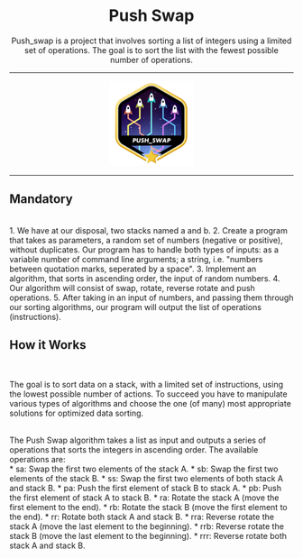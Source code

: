 <h1 align=center>
	<b>Push Swap</b>
</h1>

<p align=center>
	Push_swap is a project that involves sorting a list of integers using a limited set of operations. The goal is to sort the list with the fewest possible number of operations.

---
<div align="center">
    <img src="https://github.com/AndreLuiz-Cardoso/42_badges_utils/blob/main/push_swapm.png?raw=true"/>
</div>

---
<h2> Mandatory </h2>
<br/>
1. We have at our disposal, two stacks named a and b.
2. Create a program that takes as parameters, a random set of numbers (negative or positive), without duplicates. Our program has to handle both types of inputs: as a variable number of command line arguments; a string, i.e. "numbers between quotation marks, seperated by a space".
3. Implement an algorithm, that sorts in ascending order, the input of random numbers.
4. Our algorithm will consist of swap, rotate, reverse rotate and push operations.
5. After taking in an input of numbers, and passing them through our sorting algorithms, our program will output the list of operations (instructions).

<h2> How it Works </h2>
</div>
<br/>

The goal is to sort data on a stack, with a limited set of instructions, using the lowest possible number of actions. To succeed you have to manipulate various types of algorithms and choose the one (of many) most appropriate solutions for optimized data sorting.

<br/>
The Push Swap algorithm takes a list as input and outputs a series of operations that sorts the integers in ascending order. The available operations are:
<br/>
* sa: Swap the first two elements of the stack A.
* sb: Swap the first two elements of the stack B.
* ss: Swap the first two elements of both stack A and stack B.
* pa: Push the first element of stack B to stack A.
* pb: Push the first element of stack A to stack B.
* ra: Rotate the stack A (move the first element to the end).
* rb: Rotate the stack B (move the first element to the end).
* rr: Rotate both stack A and stack B.
* rra: Reverse rotate the stack A (move the last element to the beginning).
* rrb: Reverse rotate the stack B (move the last element to the beginning).
* rrr: Reverse rotate both stack A and stack B.
